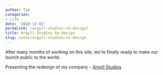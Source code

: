 ```yaml
---
author: Tim
categories:
- Life
date: '2010-12-02'
permalink: /argyll-studios-re-design/
title: Argyll Studios Re-Design
slug: notes/argyll-studios-re-design
---
```


After many months of working on this site, we're finally ready to make our launch public to the world.

Presenting the redesign of my company &#8211; [Argyll Studios][1]

 [1]: http://argyllstudios.com
 